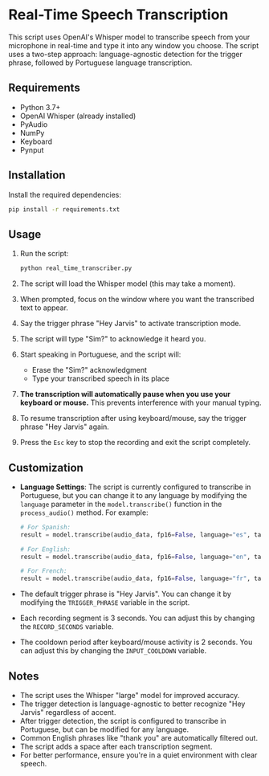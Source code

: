 # Real-Time Speech Transcription

This script uses OpenAI's Whisper model to transcribe speech from your microphone in real-time and type it into any window you choose. The script uses a two-step approach: language-agnostic detection for the trigger phrase, followed by Portuguese language transcription.

## Requirements

- Python 3.7+
- OpenAI Whisper (already installed)
- PyAudio
- NumPy
- Keyboard
- Pynput

## Installation

Install the required dependencies:

```bash
pip install -r requirements.txt
```

## Usage

1. Run the script:
   ```bash
   python real_time_transcriber.py
   ```

2. The script will load the Whisper model (this may take a moment).

3. When prompted, focus on the window where you want the transcribed text to appear.

4. Say the trigger phrase "Hey Jarvis" to activate transcription mode.

5. The script will type "Sim?" to acknowledge it heard you.

6. Start speaking in Portuguese, and the script will:
   - Erase the "Sim?" acknowledgment
   - Type your transcribed speech in its place

7. **The transcription will automatically pause when you use your keyboard or mouse.** This prevents interference with your manual typing.

8. To resume transcription after using keyboard/mouse, say the trigger phrase "Hey Jarvis" again.

9. Press the `Esc` key to stop the recording and exit the script completely.

## Customization

- **Language Settings**: The script is currently configured to transcribe in Portuguese, but you can change it to any language by modifying the `language` parameter in the `model.transcribe()` function in the `process_audio()` method. For example:
  ```python
  # For Spanish:
  result = model.transcribe(audio_data, fp16=False, language="es", task="transcribe")
  
  # For English:
  result = model.transcribe(audio_data, fp16=False, language="en", task="transcribe")
  
  # For French:
  result = model.transcribe(audio_data, fp16=False, language="fr", task="transcribe")
  ```

- The default trigger phrase is "Hey Jarvis". You can change it by modifying the `TRIGGER_PHRASE` variable in the script.

- Each recording segment is 3 seconds. You can adjust this by changing the `RECORD_SECONDS` variable.

- The cooldown period after keyboard/mouse activity is 2 seconds. You can adjust this by changing the `INPUT_COOLDOWN` variable.

## Notes

- The script uses the Whisper "large" model for improved accuracy.
- The trigger detection is language-agnostic to better recognize "Hey Jarvis" regardless of accent.
- After trigger detection, the script is configured to transcribe in Portuguese, but can be modified for any language.
- Common English phrases like "thank you" are automatically filtered out.
- The script adds a space after each transcription segment.
- For better performance, ensure you're in a quiet environment with clear speech. 
